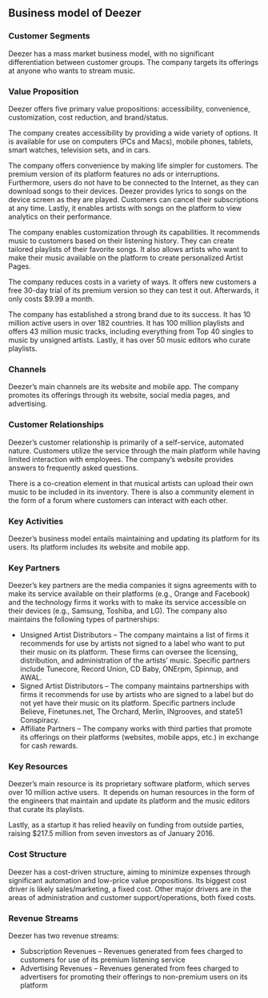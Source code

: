 Business model of Deezer
------------------------

 ### Customer Segments

 Deezer has a mass market business model, with no significant differentiation between customer groups. The company targets its offerings at anyone who wants to stream music.

 ### Value Proposition

 Deezer offers five primary value propositions: accessibility, convenience, customization, cost reduction, and brand/status.

 The company creates accessibility by providing a wide variety of options. It is available for use on computers (PCs and Macs), mobile phones, tablets, smart watches, television sets, and in cars.

 The company offers convenience by making life simpler for customers. The premium version of its platform features no ads or interruptions. Furthermore, users do not have to be connected to the Internet, as they can download songs to their devices. Deezer provides lyrics to songs on the device screen as they are played. Customers can cancel their subscriptions at any time. Lastly, it enables artists with songs on the platform to view analytics on their performance.

 The company enables customization through its capabilities. It recommends music to customers based on their listening history. They can create tailored playlists of their favorite songs. It also allows artists who want to make their music available on the platform to create personalized Artist Pages.

 The company reduces costs in a variety of ways. It offers new customers a free 30-day trial of its premium version so they can test it out. Afterwards, it only costs $9.99 a month.

 The company has established a strong brand due to its success. It has 10 million active users in over 182 countries. It has 100 million playlists and offers 43 million music tracks, including everything from Top 40 singles to music by unsigned artists. Lastly, it has over 50 music editors who curate playlists.

 ### Channels

 Deezer’s main channels are its website and mobile app. The company promotes its offerings through its website, social media pages, and advertising.

 ### Customer Relationships

 Deezer’s customer relationship is primarily of a self-service, automated nature. Customers utilize the service through the main platform while having limited interaction with employees. The company’s website provides answers to frequently asked questions.

 There is a co-creation element in that musical artists can upload their own music to be included in its inventory. There is also a community element in the form of a forum where customers can interact with each other.

 ### Key Activities

 Deezer’s business model entails maintaining and updating its platform for its users. Its platform includes its website and mobile app.

 ### Key Partners

 Deezer’s key partners are the media companies it signs agreements with to make its service available on their platforms (e.g., Orange and Facebook) and the technology firms it works with to make its service accessible on their devices (e.g., Samsung, Toshiba, and LG). The company also maintains the following types of partnerships:

  * Unsigned Artist Distributors – The company maintains a list of firms it recommends for use by artists not signed to a label who want to put their music on its platform. These firms can oversee the licensing, distribution, and administration of the artists’ music. Specific partners include Tunecore, Record Union, CD Baby, ONErpm, Spinnup, and AWAL.
 * Signed Artist Distributors – The company maintains partnerships with firms it recommends for use by artists who are signed to a label but do not yet have their music on its platform. Specific partners include Believe, Finetunes.net, The Orchard, Merlin, INgrooves, and state51 Conspiracy.
 * Affiliate Partners – The company works with third parties that promote its offerings on their platforms (websites, mobile apps, etc.) in exchange for cash rewards.
  ### Key Resources

 Deezer’s main resource is its proprietary software platform, which serves over 10 million active users.  It depends on human resources in the form of the engineers that maintain and update its platform and the music editors that curate its playlists.

 Lastly, as a startup it has relied heavily on funding from outside parties, raising $217.5 million from seven investors as of January 2016.

 ### Cost Structure

 Deezer has a cost-driven structure, aiming to minimize expenses through significant automation and low-price value propositions. Its biggest cost driver is likely sales/marketing, a fixed cost. Other major drivers are in the areas of administration and customer support/operations, both fixed costs.

 ### Revenue Streams

 Deezer has two revenue streams:

  * Subscription Revenues – Revenues generated from fees charged to customers for use of its premium listening service
 * Advertising Revenues – Revenues generated from fees charged to advertisers for promoting their offerings to non-premium users on its platform